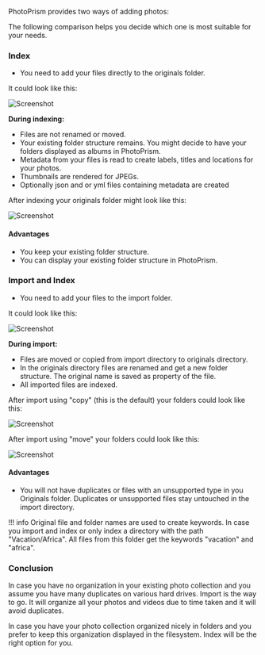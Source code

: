 PhotoPrism provides two ways of adding photos:

The following comparison helps you decide which one is most suitable for your needs.

### Index
* You need to add your files directly to the originals folder.

It could look like this:

   ![Screenshot](../img/beforeIndex.png)
     
**During indexing:**

* Files are not renamed or moved.
* Your existing folder structure remains. You might decide to have your folders displayed as albums in PhotoPrism.
* Metadata from your files is read to create labels, titles and locations for your photos.
* Thumbnails are rendered for JPEGs.
* Optionally json and or yml files containing metadata are created

After indexing your originals folder might look like this:

  ![Screenshot](../img/afterIndex.png)

    

#### Advantages
* You keep your existing folder structure.
* You can display your existing folder structure in PhotoPrism.

### Import and Index
* You need to add your files to the import folder. 

It could look like this:

   ![Screenshot](../img/beforeImport.png)
   
**During import:**
 
* Files are moved or copied from import directory to originals directory.
* In the originals directory files are renamed and get a new folder structure. The original name is saved as property of the file.
* All imported files are indexed.

After import using "copy" (this is the default) your folders could look like this:

   ![Screenshot](../img/copyImport.png)

After import using "move" your folders could look like this:

   ![Screenshot](../img/moveImport.png)

#### Advantages
* You will not have duplicates or files with an unsupported type in you Originals folder. Duplicates or unsupported files stay untouched in the import directory. 


!!! info
    Original file and folder names are used to create keywords. 
    In case you import and index or only index a directory with the path "Vacation/Africa". All files from this folder get the keywords "vacation" and "africa".


### Conclusion
In case you have no organization in your existing photo collection and you assume you have many duplicates on various hard drives.
Import is the way to go. It will organize all your photos and videos due to time taken and it will avoid duplicates.

In case you have your photo collection organized nicely in folders and you prefer to keep this organization displayed in the filesystem. Index will be the right option for you.